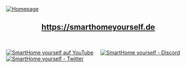 [![Homepage](https://user-images.githubusercontent.com/705724/215206719-a9793006-1d83-4ee2-9f3c-7a720908abba.png)](https://smarthomeyourself.de "SmartHome yourself Homepage")<h2 align="center">https://smarthomeyourself.de</h2>   
   
&nbsp;  
   
[![SmartHome yourself auf YouTube](https://user-images.githubusercontent.com/705724/215211264-53b242de-2256-463d-8e26-3b4dcc7451e5.png)](https://www.youtube.com/c/SmarthomeyourselfDe_DIY "SmartHome yourself auf YouTube")
&nbsp;&nbsp;&nbsp;&nbsp;[![SmartHome yourself - Discord](https://user-images.githubusercontent.com/705724/215211071-d2e2ae68-0369-46a4-9618-cd22971827fd.png)](https://smarthomeyourself.de/discord "SmartHome yourself - Discord")
[![SmartHome yourself - Twitter](https://user-images.githubusercontent.com/705724/215211197-ad8b9844-d73b-4409-9e78-b7a582fe1d23.png)](https://twitter.com/SmartHomeYours
"SmartHome yourself - Twitter")


